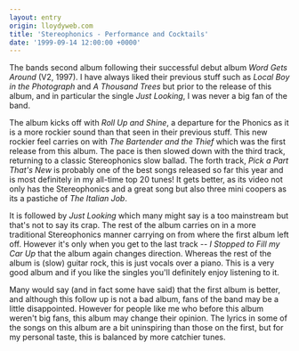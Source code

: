 ```yaml
---
layout: entry
origin: lloydyweb.com
title: 'Stereophonics - Performance and Cocktails'
date: '1999-09-14 12:00:00 +0000'
---
```

The bands second album following their successful debut album <cite>Word Gets Around</cite> (V2, 1997). I have always liked their previous stuff such as <cite>Local Boy in the Photograph</cite> and <cite>A Thousand Trees</cite> but prior to the release of this album, and in particular the single <cite>Just Looking</cite>, I was never a big fan of the band.

The album kicks off with <cite>Roll Up and Shine</cite>, a departure for the Phonics as it is a more rockier sound than that seen in their previous stuff. This new rockier feel carries on with <cite>The Bartender and the Thief</cite> which was the first release from this album. The pace is then slowed down with the third track, returning to a classic Stereophonics slow ballad. The forth track, <cite>Pick a Part That's New</cite> is probably one of the best songs released so far this year and is most definitely in my all-time top 20 tunes! It gets better, as its video not only has the Stereophonics and a great song but also three mini coopers as its a pastiche of <cite>The Italian Job</cite>.

It is followed by <cite>Just Looking</cite> which many might say is a too mainstream but that's not to say its crap. The rest of the album carries on in a more traditional Stereophonics manner carrying on from where the first album left off. However it's only when you get to the last track -- <cite>I Stopped to Fill my Car Up</cite> that the album again changes direction. Whereas the rest of the album is (slow) guitar rock, this is just vocals over a piano. This is a very good album and if you like the singles you'll definitely enjoy listening to it.

Many would say (and in fact some have said) that the first album is better, and although this follow up is not a bad album, fans of the band may be a little disappointed. However for people like me who before this album weren't big fans, this album may change their opinion. The lyrics in some of the songs on this album are a bit uninspiring than those on the first, but for my personal taste, this is balanced by more catchier tunes.